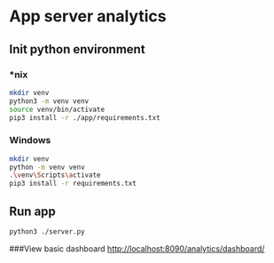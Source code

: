 # App server analytics


## Init python environment 
### *nix
```bash
mkdir venv
python3 -m venv venv
source venv/bin/activate
pip3 install -r ./app/requirements.txt
```

### Windows
```bash
mkdir venv
python -m venv venv
.\venv\Scripts\activate
pip3 install -r requirements.txt
```

## Run app
```bash
python3 ./server.py
```
###View basic dashboard
[http://localhost:8090/analytics/dashboard/](http://localhost:8090/analytics/dashboard/)
